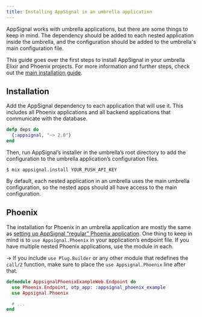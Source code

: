```yaml
---
title: Installing AppSignal in an umbrella application
---
```


AppSignal works with umbrella applications, but there are some things to keep in mind. The dependency should be added to each nested application inside the umbrella, and the configuration should be added to the umbrella's main configuration file.

This guide goes over the first steps to install AppSignal in your umbrella Elixir and Phoenix projects. For more information and further steps, check out the [main installation guide](/elixir/installation.html).

## Installation

Add the AppSignal dependency to each application that will use it. This includes all Phoenix applications and all backend applications that communicate with the database.

```elixir
defp deps do
  {:appsignal, "~> 2.0"}
end
```

Then, run AppSignal’s installer in the umbrella’s root directory to add the configuration to the umbrella application’s configuration files.

    $ mix appsignal.install YOUR_PUSH_API_KEY

By default, each nested application in an umbrella uses the main umbrella configuration, so the nested apps should all have access to the main configuration.

## Phoenix

The installation for Phoenix in an umbrella application are mostly the same as
[setting up AppSignal “regular” Phoenix
application](/elixir/integrations/phoenix.html). One thing to keep in mind is
to `use Appsignal.Phoenix` in your application’s endpoint file. If you have
multiple nested Phoenix applications, use the module in each.

-> If you include `use Plug.Builder` or any other module that redefines the `call/2` function, make sure to place the `use Appsignal.Phoenix` line after that.

```elixir
defmodule AppsignalPhoenixExampleWeb.Endpoint do
  use Phoenix.Endpoint, otp_app: :appsignal_phoenix_example
  use Appsignal.Phoenix

  # ...
end
```
